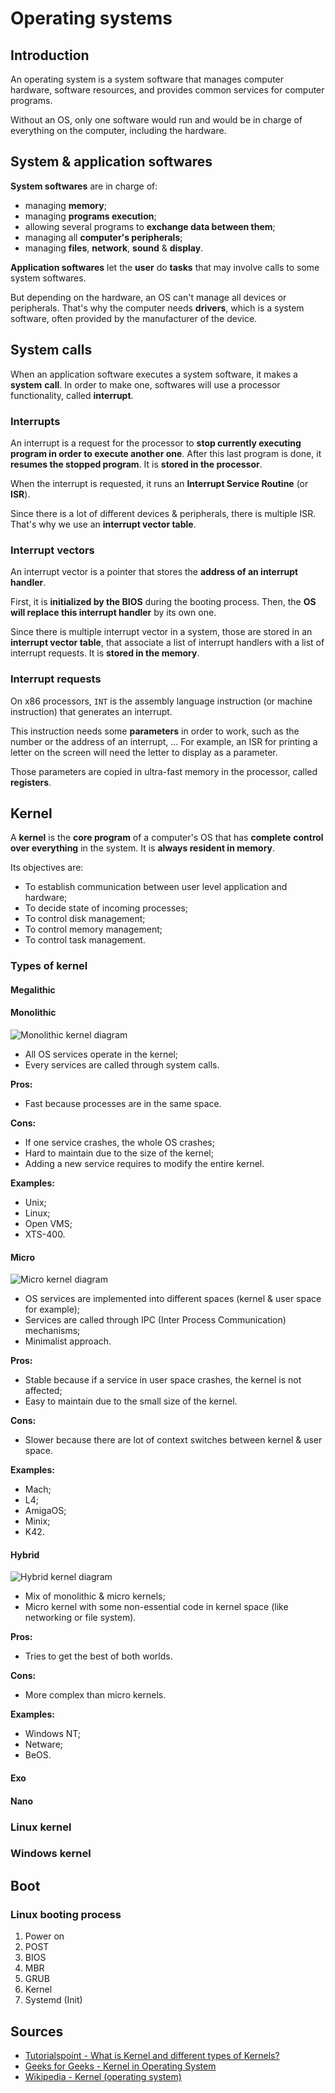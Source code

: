 # Operating systems

## Introduction

An operating system is a system software that manages computer hardware,
software resources, and provides common services for computer programs.

Without an OS, only one software would run and would be in charge of
everything on the computer, including the hardware.

## System & application softwares

**System softwares** are in charge of:

- managing **memory**;
- managing **programs execution**;
- allowing several programs to **exchange data between them**;
- managing all **computer's peripherals**;
- managing **files**, **network**, **sound** & **display**.

**Application softwares** let the **user** do **tasks** that may involve
calls to some system softwares.

But depending on the hardware, an OS can't manage all devices or peripherals.
That's why the computer needs **drivers**, which is a system software, often
provided by the manufacturer of the device.

## System calls

When an application software executes a system software, it makes a **system**
**call**. In order to make one, softwares will use a processor functionality,
called **interrupt**.

### Interrupts

An interrupt is a request for the processor to **stop currently executing**
**program in order to execute another one**. After this last program is done,
it **resumes the stopped program**. It is **stored in the processor**.

When the interrupt is requested, it runs an **Interrupt Service Routine**
(or **ISR**).

Since there is a lot of different devices & peripherals, there is multiple ISR.
That's why we use an **interrupt vector table**.

### Interrupt vectors

An interrupt vector is a pointer that stores the **address of an interrupt**
**handler**.

First, it is **initialized by the BIOS** during the booting process. Then, the
**OS will replace this interrupt handler** by its own one.

Since there is multiple interrupt vector in a system, those are stored in an
**interrupt vector table**, that associate a list of interrupt handlers with a
list of interrupt requests. It is **stored in the memory**.

### Interrupt requests

On x86 processors, `INT` is the assembly language instruction (or machine
instruction) that generates an interrupt.

This instruction needs some **parameters** in order to work, such as the number
or the address of an interrupt, ... For example, an ISR for printing a letter
on the screen will need the letter to display as a parameter.

Those parameters are copied in ultra-fast memory in the processor, called
**registers**.

## Kernel

A **kernel** is the **core program** of a computer's OS that has **complete**
**control over everything** in the system. It is **always resident in memory**.

Its objectives are:

- To establish communication between user level application and hardware;
- To decide state of incoming processes;
- To control disk management;
- To control memory management;
- To control task management.

### Types of kernel

#### Megalithic

#### Monolithic

![Monolithic kernel diagram](../.gitbook/assets/systems/kernels/monolithic-kernel-diagram.svg)

- All OS services operate in the kernel;
- Every services are called through system calls.

**Pros:**

- Fast because processes are in the same space.

**Cons:**

- If one service crashes, the whole OS crashes;
- Hard to maintain due to the size of the kernel;
- Adding a new service requires to modify the entire kernel.

**Examples:**

- Unix;
- Linux;
- Open VMS;
- XTS-400.

#### Micro

![Micro kernel diagram](../.gitbook/assets/systems/kernels/micro-kernel-diagram.svg)

- OS services are implemented into different spaces (kernel & user space for
  example);
- Services are called through IPC (Inter Process Communication) mechanisms;
- Minimalist approach.

**Pros:**

- Stable because if a service in user space crashes, the kernel is not
  affected;
- Easy to maintain due to the small size of the kernel.

**Cons:**

- Slower because there are lot of context switches between kernel & user
  space.

**Examples:**

- Mach;
- L4;
- AmigaOS;
- Minix;
- K42.

#### Hybrid

![Hybrid kernel diagram](../.gitbook/assets/systems/kernels/hybrid-kernel-diagram.svg)

- Mix of monolithic & micro kernels;
- Micro kernel with some non-essential code in kernel space (like networking
  or file system).

**Pros:**

- Tries to get the best of both worlds.

**Cons:**

- More complex than micro kernels.

**Examples:**

- Windows NT;
- Netware;
- BeOS.

#### Exo

#### Nano

### Linux kernel

### Windows kernel

## Boot

### Linux booting process

1. Power on
2. POST
3. BIOS
4. MBR
5. GRUB
6. Kernel
7. Systemd (Init)

## Sources

- [Tutorialspoint - What is Kernel and different types of Kernels?](https://www.tutorialspoint.com/what-is-kernel-and-different-types-of-kernels)
- [Geeks for Geeks - Kernel in Operating System](https://www.geeksforgeeks.org/kernel-in-operating-system/)
- [Wikipedia - Kernel (operating system)](https://en.wikipedia.org/wiki/Kernel_%28operating_system%29)

